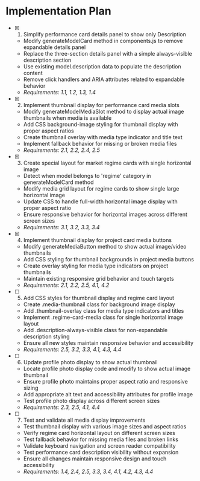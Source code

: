 # Implementation Plan

- [x] 1. Simplify performance card details panel to show only Description




  - Modify generateModelCard method in components.js to remove expandable details panel
  - Replace the three-section details panel with a simple always-visible description section
  - Use existing model.description data to populate the description content
  - Remove click handlers and ARIA attributes related to expandable behavior
  - _Requirements: 1.1, 1.2, 1.3, 1.4_

- [x] 2. Implement thumbnail display for performance card media slots





  - Modify generateModelMediaSlot method to display actual image thumbnails when media is available
  - Add CSS background-image styling for thumbnail display with proper aspect ratios
  - Create thumbnail overlay with media type indicator and title text
  - Implement fallback behavior for missing or broken media files
  - _Requirements: 2.1, 2.2, 2.4, 2.5_

- [x] 3. Create special layout for market regime cards with single horizontal image





  - Detect when model belongs to 'regime' category in generateModelCard method
  - Modify media grid layout for regime cards to show single large horizontal image
  - Update CSS to handle full-width horizontal image display with proper aspect ratio
  - Ensure responsive behavior for horizontal images across different screen sizes
  - _Requirements: 3.1, 3.2, 3.3, 3.4_

- [x] 4. Implement thumbnail display for project card media buttons





  - Modify generateMediaButton method to show actual image/video thumbnails
  - Add CSS styling for thumbnail backgrounds in project media buttons
  - Create overlay styling for media type indicators on project thumbnails
  - Maintain existing responsive grid behavior and touch targets
  - _Requirements: 2.1, 2.2, 2.5, 4.1, 4.2_

- [ ] 5. Add CSS styles for thumbnail display and regime card layout
  - Create .media-thumbnail class for background image display
  - Add .thumbnail-overlay class for media type indicators and titles
  - Implement .regime-card-media class for single horizontal image layout
  - Add .description-always-visible class for non-expandable description styling
  - Ensure all new styles maintain responsive behavior and accessibility
  - _Requirements: 2.5, 3.2, 3.3, 4.1, 4.3, 4.4_

- [ ] 6. Update profile photo display to show actual thumbnail
  - Locate profile photo display code and modify to show actual image thumbnail
  - Ensure profile photo maintains proper aspect ratio and responsive sizing
  - Add appropriate alt text and accessibility attributes for profile image
  - Test profile photo display across different screen sizes
  - _Requirements: 2.3, 2.5, 4.1, 4.4_

- [ ] 7. Test and validate all media display improvements
  - Test thumbnail display with various image sizes and aspect ratios
  - Verify regime card horizontal layout on different screen sizes
  - Test fallback behavior for missing media files and broken links
  - Validate keyboard navigation and screen reader compatibility
  - Test performance card description visibility without expansion
  - Ensure all changes maintain responsive design and touch accessibility
  - _Requirements: 1.4, 2.4, 2.5, 3.3, 3.4, 4.1, 4.2, 4.3, 4.4_